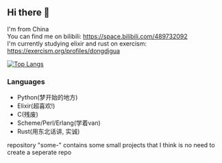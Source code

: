 ## Hi there 👋
I'm from China  
You can find me on bilibili: https://space.bilibili.com/489732092  
I'm currently studying elixir and rust on exercism: https://exercism.org/profiles/dongdigua  
  
[![Top Langs](https://github-readme-stats.vercel.app/api/top-langs/?username=dongdigua&layout=compact&title_color=39c5bb&langs_count=10&hide=org,markdown)](https://github.com/anuraghazra/github-readme-stats)
### Languages
- Python(梦开始的地方)
- Elixir(超喜欢!)
- C(残废)
- Scheme/Perl/Erlang(学着van)
- Rust(用东北话讲, 实诚)

repository "some-<language>" contains some small projects that I think is no need to create a seperate repo
